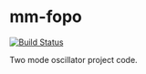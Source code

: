 # mm-fopo

[![Build Status](https://travis-ci.com/ibegleris/mm-fopo.svg?token=UafEdqSJuFtM7z2nYK1k&branch=master)](https://travis-ci.com/ibegleris/mm-fopo)


Two mode oscillator project code.
